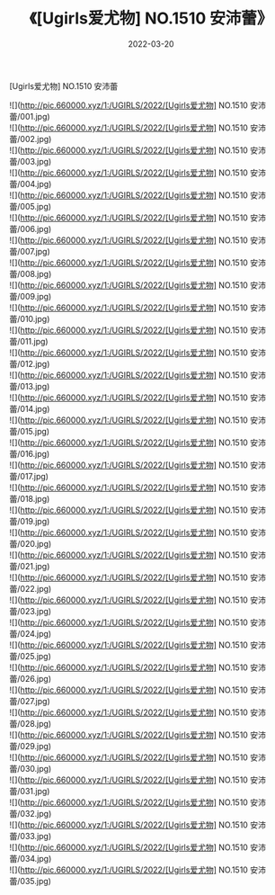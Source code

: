 ﻿---
layout: post
title:  《[Ugirls爱尤物] NO.1510 安沛蕾》
date:   2022-03-20
img: http://pic.660000.xyz/1:/UGIRLS/2022/[Ugirls爱尤物] NO.1510 安沛蕾/000.jpg
categories: [美女, 清纯, 唯美]
---

[Ugirls爱尤物] NO.1510 安沛蕾

 ![](http://pic.660000.xyz/1:/UGIRLS/2022/[Ugirls爱尤物] NO.1510 安沛蕾/001.jpg) <br>![](http://pic.660000.xyz/1:/UGIRLS/2022/[Ugirls爱尤物] NO.1510 安沛蕾/002.jpg) <br>![](http://pic.660000.xyz/1:/UGIRLS/2022/[Ugirls爱尤物] NO.1510 安沛蕾/003.jpg) <br>![](http://pic.660000.xyz/1:/UGIRLS/2022/[Ugirls爱尤物] NO.1510 安沛蕾/004.jpg) <br>![](http://pic.660000.xyz/1:/UGIRLS/2022/[Ugirls爱尤物] NO.1510 安沛蕾/005.jpg) <br>![](http://pic.660000.xyz/1:/UGIRLS/2022/[Ugirls爱尤物] NO.1510 安沛蕾/006.jpg) <br>![](http://pic.660000.xyz/1:/UGIRLS/2022/[Ugirls爱尤物] NO.1510 安沛蕾/007.jpg) <br>![](http://pic.660000.xyz/1:/UGIRLS/2022/[Ugirls爱尤物] NO.1510 安沛蕾/008.jpg) <br>![](http://pic.660000.xyz/1:/UGIRLS/2022/[Ugirls爱尤物] NO.1510 安沛蕾/009.jpg) <br>![](http://pic.660000.xyz/1:/UGIRLS/2022/[Ugirls爱尤物] NO.1510 安沛蕾/010.jpg) <br>![](http://pic.660000.xyz/1:/UGIRLS/2022/[Ugirls爱尤物] NO.1510 安沛蕾/011.jpg) <br>![](http://pic.660000.xyz/1:/UGIRLS/2022/[Ugirls爱尤物] NO.1510 安沛蕾/012.jpg) <br>![](http://pic.660000.xyz/1:/UGIRLS/2022/[Ugirls爱尤物] NO.1510 安沛蕾/013.jpg) <br>![](http://pic.660000.xyz/1:/UGIRLS/2022/[Ugirls爱尤物] NO.1510 安沛蕾/014.jpg) <br>![](http://pic.660000.xyz/1:/UGIRLS/2022/[Ugirls爱尤物] NO.1510 安沛蕾/015.jpg) <br>![](http://pic.660000.xyz/1:/UGIRLS/2022/[Ugirls爱尤物] NO.1510 安沛蕾/016.jpg) <br>![](http://pic.660000.xyz/1:/UGIRLS/2022/[Ugirls爱尤物] NO.1510 安沛蕾/017.jpg) <br>![](http://pic.660000.xyz/1:/UGIRLS/2022/[Ugirls爱尤物] NO.1510 安沛蕾/018.jpg) <br>![](http://pic.660000.xyz/1:/UGIRLS/2022/[Ugirls爱尤物] NO.1510 安沛蕾/019.jpg) <br>![](http://pic.660000.xyz/1:/UGIRLS/2022/[Ugirls爱尤物] NO.1510 安沛蕾/020.jpg) <br>![](http://pic.660000.xyz/1:/UGIRLS/2022/[Ugirls爱尤物] NO.1510 安沛蕾/021.jpg) <br>![](http://pic.660000.xyz/1:/UGIRLS/2022/[Ugirls爱尤物] NO.1510 安沛蕾/022.jpg) <br>![](http://pic.660000.xyz/1:/UGIRLS/2022/[Ugirls爱尤物] NO.1510 安沛蕾/023.jpg) <br>![](http://pic.660000.xyz/1:/UGIRLS/2022/[Ugirls爱尤物] NO.1510 安沛蕾/024.jpg) <br>![](http://pic.660000.xyz/1:/UGIRLS/2022/[Ugirls爱尤物] NO.1510 安沛蕾/025.jpg) <br>![](http://pic.660000.xyz/1:/UGIRLS/2022/[Ugirls爱尤物] NO.1510 安沛蕾/026.jpg) <br>![](http://pic.660000.xyz/1:/UGIRLS/2022/[Ugirls爱尤物] NO.1510 安沛蕾/027.jpg) <br>![](http://pic.660000.xyz/1:/UGIRLS/2022/[Ugirls爱尤物] NO.1510 安沛蕾/028.jpg) <br>![](http://pic.660000.xyz/1:/UGIRLS/2022/[Ugirls爱尤物] NO.1510 安沛蕾/029.jpg) <br>![](http://pic.660000.xyz/1:/UGIRLS/2022/[Ugirls爱尤物] NO.1510 安沛蕾/030.jpg) <br>![](http://pic.660000.xyz/1:/UGIRLS/2022/[Ugirls爱尤物] NO.1510 安沛蕾/031.jpg) <br>![](http://pic.660000.xyz/1:/UGIRLS/2022/[Ugirls爱尤物] NO.1510 安沛蕾/032.jpg) <br>![](http://pic.660000.xyz/1:/UGIRLS/2022/[Ugirls爱尤物] NO.1510 安沛蕾/033.jpg) <br>![](http://pic.660000.xyz/1:/UGIRLS/2022/[Ugirls爱尤物] NO.1510 安沛蕾/034.jpg) <br>![](http://pic.660000.xyz/1:/UGIRLS/2022/[Ugirls爱尤物] NO.1510 安沛蕾/035.jpg) <br>